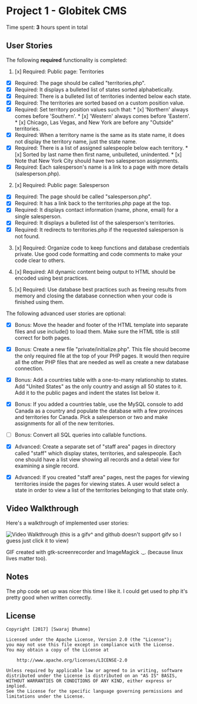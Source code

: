 # Project 1 - Globitek CMS

Time spent: **3** hours spent in total

## User Stories

The following **required** functionality is completed:

1. [x]  Required: Public page: Territories
  * [x]  Required: The page should be called "territories.php".
  * [x]  Required: It displays a bulleted list of states sorted alphabetically.
  * [x]  Required: There is a bulleted list of territories indented below each state.
  * [x]  Required: The territories are sorted based on a custom position value.
  * [x]  Required: Set territory position values such that:
    * [x]  'Northern' always comes before 'Southern'.
    * [x]  'Western' always comes before 'Eastern'.
    * [x]  Chicago, Las Vegas, and New York are before any "Outside" territories.
  * [x]  Required: When a territory name is the same as its state name, it does not display the territory name, just the state name.
  * [x]  Required: There is a list of assigned salespeople below each territory.
    * [x]  Sorted by last name then first name, unbulleted, unindented.
    * [x]  Note that New York City should have two salesperson assignments.
  * [x]  Required: Each salesperson's name is a link to a page with more details (salesperson.php).

2. [x]  Required: Public page: Salesperson
  * [x]  Required: The page should be called "salesperson.php".
  * [x]  Required: It has a link back to the territories.php page at the top.
  * [x]  Required: It displays contact information (name, phone, email) for a single salesperson.
  * [x]  Required: It displays a bulleted list of the salesperson's territories.
  * [x]  Required: It redirects to territories.php if the requested salesperson is not found.

3. [x]  Required:  Organize code to keep functions and database credentials private. Use good code formatting and code comments to make your code clear to others.

4. [x]  Required:  All dynamic content being output to HTML should be encoded using best practices.

5. [x]  Required:  Use database best practices such as freeing results from memory and closing the database connection when your code is finished using them.

The following advanced user stories are optional:

* [x]  Bonus: Move the header and footer of the HTML template into separate files and use include() to load them. Make sure the HTML title is still correct for both pages.

* [x]  Bonus: Create a new file "private/initialize.php". This file should become the only required file at the top of your PHP pages. It would then require all the other PHP files that are needed as well as create a new database connection.

* [x]  Bonus: Add a countries table with a one-to-many relationship to states. Add "United States" as the only country and assign all 50 states to it. Add it to the public pages and indent the states list below it.

* [x]  Bonus: If you added a countries table, use the MySQL console to add Canada as a country and populate the database with a few provinces and territories for Canada. Pick a salesperson or two and make assignments for all of the new territories.

* [ ]  Bonus: Convert all SQL queries into callable functions.

* [x]  Advanced: Create a separate set of "staff area" pages in directory called "staff" which display states, territories, and salespeople. Each one should have a list view showing all records and a detail view for examining a single record.

* [x]  Advanced: If you created "staff area" pages, nest the pages for viewing territories inside the pages for viewing states. A user would select a state in order to view a list of the territories belonging to that state only.

## Video Walkthrough

Here's a walkthrough of implemented user stories:

<img src='http://i.imgur.com/vzak8FN.gifv' title='Video Walkthrough' width='' alt='Video Walkthrough' />  
(this is a gifv^ and github doesn't support gifv so I guess just click it to view)

GIF created with gtk-screenrecorder and ImageMagick ._. (because linux lives matter too).

## Notes

The php code set up was nicer this time I like it. I could get used to php it's pretty good when written correctly. 

## License

    Copyright [2017] [Swaraj Dhumne]

    Licensed under the Apache License, Version 2.0 (the "License");
    you may not use this file except in compliance with the License.
    You may obtain a copy of the License at

        http://www.apache.org/licenses/LICENSE-2.0

    Unless required by applicable law or agreed to in writing, software
    distributed under the License is distributed on an "AS IS" BASIS,
    WITHOUT WARRANTIES OR CONDITIONS OF ANY KIND, either express or implied.
    See the License for the specific language governing permissions and
    limitations under the License.